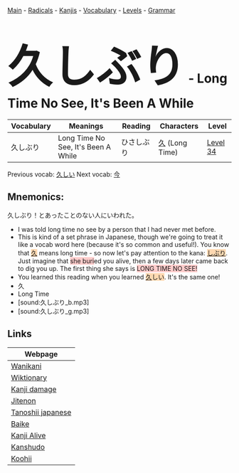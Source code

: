 <style> bigfont {font-size: 100px}</style>
[Main](../README.md) -
[Radicals](../radicals.md) -
[Kanjis](../kanjis.md) -
[Vocabulary](../vocabulary.md) -
[Levels](../levels.md) -
[Grammar](../grammar.md)
# <bigfont> 久しぶり</bigfont> - Long Time No See, It's Been A While 

| Vocabulary | Meanings | Reading | Characters | Level |
| --- | --- | --- | --- | --- |
| 久しぶり | Long Time No See, It's Been A While | ひさしぶり |  [久](../kanjis/久.md) (Long Time) | [Level 34](../levels/wk_level34.md) |

Previous vocab: [久しい](久しい.md) Next vocab: [今](今.md) 

## Mnemonics:
久しぶり！とあったことのない人にいわれた。
* I was told long time no see by a person that I had never met before.
* This is kind of a set phrase in Japanese, though we're going to treat it like a vocab word here (because it's so common and useful!). You know that <span style="background-color:#ffcccb"> <span style="background-color:#fed8b1"> [久](https://jisho.org/search/久)</span></span> means long time - so now let's pay attention to the kana: <span style="background-color:#fed8b1"> [しぶり](https://jisho.org/search/しぶり)</span>. Just imagine that <span style="background-color:#ffcccb"> she buri</span>ed you alive, then a few days later came back to dig you up. The first thing she says is <span style="background-color:#ffcccb"> LONG TIME NO SEE!</span>
* You learned this reading when you learned <span style="background-color:#fed8b1"> [久](https://jisho.org/search/久)しい</span>. It's the same one!
* 久
* Long Time
* [sound:久しぶり_b.mp3]
* [sound:久しぶり_g.mp3]


## Links 

| Webpage |
| --- |
| [Wanikani          ](https://www.wanikani.com/kanji/久しぶり) |
| [Wiktionary        ](https://en.wiktionary.org/wiki/久しぶり) |
| [Kanji damage      ](http://www.kanjidamage.com/kanji/search?utf8=✓&q=久しぶり) |
| [Jitenon           ](https://jitenon.com/kanji/久しぶり) |
| [Tanoshii japanese ](https://www.tanoshiijapanese.com/dictionary/kanji.cfm?k=久しぶり) |
| [Baike             ](https://baike.baidu.com/item/久しぶり) |
| [Kanji Alive       ](https://app.kanjialive.com/久しぶり) |
| [Kanshudo          ](https://www.kanshudo.com/searchmn?q=久しぶり) |
| [Koohii            ](https://kanji.koohii.com/study/kanji/久しぶり) |
